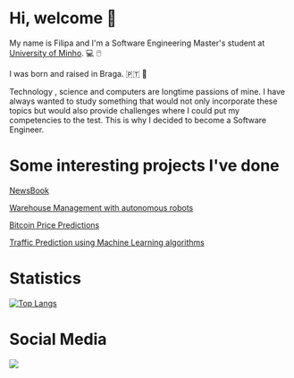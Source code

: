 # Hi, welcome :wave:  #

My name is Filipa and I'm a Software Engineering Master's student at [University of Minho](https://www.uminho.pt/PT). :computer: :computer_mouse:	

I was born and raised in Braga. :portugal: :round_pushpin:

Technology , science and computers are longtime passions of mine. I have always wanted to study something that would not only 
incorporate these topics but would also provide challenges where I could put my competencies to the test. This is why I decided to become a Software Engineer.

# Some interesting projects I've done #
[NewsBook](https://github.com/FilipaPereira00/3-ano/tree/main/LI4)

[Warehouse Management with autonomous robots](https://github.com/FilipaPereira00/3-ano/tree/main/DSS)

[Bitcoin Price Predictions](https://github.com/FilipaPereira00/3-ano/tree/main/MNOL)

[Traffic Prediction using Machine Learning algorithms](https://github.com/FilipaPereira00/4-ano/tree/master/DAA)

# Statistics #

[![Top Langs](https://github-readme-stats.vercel.app/api/top-langs/?username=FilipaPereira00&layout=compact)](https://github.com/anuraghazra/github-readme-stats)


# Social Media #

<a href="http://linkedin.com/in/filipa-pereira-3a5b67220/" alt="linkedin" target="_blank">

<img src="https://img.shields.io/badge/LinkedIn-%230077B5.svg?&style=flat-square&logo=linkedin&logoColor=white">

</a>


